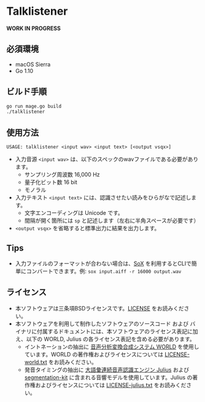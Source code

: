# Talklistener

**WORK IN PROGRESS**

## 必須環境

- macOS Sierra
- Go 1.10

## ビルド手順

```bash
go run mage.go build
./talklistener
```

## 使用方法

```
USAGE: talklistener <input wav> <input text> [<output vsqx>]
```

- 入力音源 `<input wav>` は、以下のスペックのwavファイルである必要があります。
  - サンプリング周波数 16,000 Hz
  - 量子化ビット数 16 bit
  - モノラル
- 入力テキスト `<input text>` には、認識させたい読みをひらがなで記述します。
  - 文字エンコーディングは Unicode です。
  - 間隔が開く箇所には ` sp ` と記述します（左右に半角スペースが必要です）
- `<output vsqx>` を省略すると標準出力に結果を出力します。

## Tips

- 入力ファイルのフォーマットが合わない場合は、[SoX](http://brewformulas.org/Sox) を利用するとCLIで簡単にコンバートできます。例: `sox input.aiff -r 16000 output.wav`

## ライセンス

- 本ソフトウェアは三条項BSDライセンスです。[LICENSE](./LICENSE) をお読みください。
- 本ソフトウェアを利用して制作したソフトウェアのソースコード および バイナリに付属するドキュメントには、本ソフトウェアのライセンス表記に加え、以下の WORLD, Julius の各ライセンス表記を含める必要があります。
  - イントネーションの抽出に [音声分析変換合成システム WORLD](https://github.com/mmorise/World) を使用しています。WORLD の著作権およびライセンスについては [LICENSE-world.txt](./LICENSE-world.txt) をお読みください。
  - 発音タイミングの抽出に [大語彙連続音声認識エンジン Julius](https://github.com/julius-speech/julius) および [segmentation-kit](https://github.com/julius-speech/segmentation-kit) に含まれる音響モデルを使用しています。Julius の著作権およびライセンスについては [LICENSE-julius.txt](./LICENSE-julius.txt) をお読みください。
